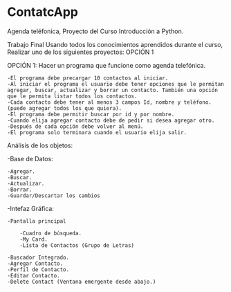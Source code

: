 # ContatcApp
Agenda teléfonica, Proyecto del Curso Introducción a Python.

Trabajo Final
Usando todos los conocimientos aprendidos durante el curso,
Realizar uno de los siguientes proyectos: OPCIÓN 1

OPCIÓN 1: Hacer un programa que funcione como agenda telefónica.

    -El programa debe precargar 10 contactos al iniciar.
    -Al iniciar el programa el usuario debe tener opciones que le permitan agregar, buscar, actualizar y borrar un contacto. También una opción que le permita listar todos los contactos.
    -Cada contacto debe tener al menos 3 campos Id, nombre y teléfono. (puede agregar todos los que quiera).
    -El programa debe permitir buscar por id y por nombre.
    -Cuando elija agregar contacto debe de pedir si desea agregar otro.
    -Después de cada opción debe volver al menú.
    -El programa solo terminara cuando el usuario elija salir.

Análisis de los objetos:

-Base de Datos:

    -Agregar.
    -Buscar.
    -Actualizar.
    -Borrar.
    -Guardar/Descartar los cambios


-Intefaz Gráfica:

    -Pantalla principal

        -Cuadro de búsqueda.
        -My Card.
        -Lista de Contactos (Grupo de Letras)

    -Buscador Integrado.
    -Agregar Contacto.
    -Perfil de Contacto.
    -Editar Contacto.
    -Delete Contact (Ventana emergente desde abajo.)
